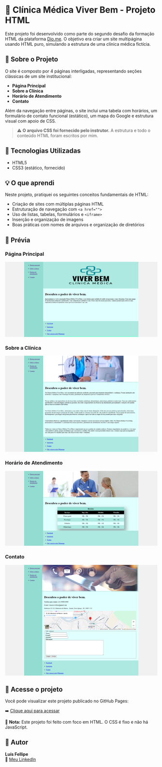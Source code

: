 # 🏥 Clínica Médica Viver Bem - Projeto HTML

Este projeto foi desenvolvido como parte do segundo desafio da formação HTML da plataforma [Dio.me](https://dio.me). O objetivo era criar um site multipágina usando HTML puro, simulando a estrutura de uma clínica médica fictícia.

## 📝 Sobre o Projeto

O site é composto por 4 páginas interligadas, representando seções clássicas de um site institucional:

- **Página Principal**
- **Sobre a Clínica**
- **Horário de Atendimento**
- **Contato**

Além da navegação entre páginas, o site inclui uma tabela com horários, um formulário de contato funcional (estático), um mapa do Google e estrutura visual com apoio de CSS.

> ⚠️ **O arquivo CSS foi fornecido pelo instrutor.** A estrutura e todo o conteúdo HTML foram escritos por mim.

## 🔧 Tecnologias Utilizadas

- HTML5
- CSS3 (estático, fornecido)

## 💡 O que aprendi

Neste projeto, pratiquei os seguintes conceitos fundamentais de HTML:

- Criação de sites com múltiplas páginas HTML
- Estruturação de navegação com `<a href="">`
- Uso de listas, tabelas, formulários e `<iframe>`
- Inserção e organização de imagens
- Boas práticas com nomes de arquivos e organização de diretórios

## 📸 Prévia

### Página Principal
![Página Principal](./assets/preview-index.png)

### Sobre a Clínica
![Sobre a Clínica](./assets/preview-sobre.png)

### Horário de Atendimento
![Horário de Atendimento](./assets/preview-horario.png)

### Contato
![Página de Contato](./assets/preview-contato.png)

## 🔗 Acesse o projeto

Você pode visualizar este projeto publicado no GitHub Pages:

➡️ [Clique aqui para acessar](https://luis-fellipe.github.io/Dio.me-Desafio-2/)

📌 **Nota:** Este projeto foi feito com foco em HTML. O CSS é fixo e não há JavaScript.

## 🧠 Autor

**Luís Fellipe**  
📎 [Meu LinkedIn](https://www.linkedin.com/in/luis-fellipe-real)
